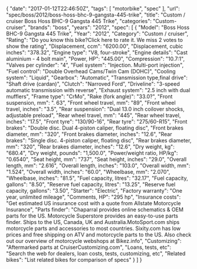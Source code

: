 {
    "date": "2017-01-12T22:46:50Z",
    "tags": [
        "motorbike",
        "spec"
    ],
    "url": "spec\/boss\/2012\/boss-hoss-bhc-9-gangsta-445-trike",
    "title": "Custom \/ cruiser Boss Hoss BHC-9 Gangsta 445 Trike",
    "categories": "Custom-cruiser",
    "brands": "boss",
    "years": "2012",
    "spec": [
        {
            "Model": "Boss Hoss BHC-9 Gangsta 445 Trike",
            "Year": "2012",
            "Category": "Custom \/ cruiser",
            "Rating": "Do you know this bike?Click here to rate it. We miss 2 votes to show the rating",
            "Displacement, ccm": "6200.00",
            "Displacement, cubic inches": "378.32",
            "Engine type": "V8, four-stroke",
            "Engine details": "Cast aluminium - 4 bolt main",
            "Power, HP": "445.00",
            "Compression": "10.7:1",
            "Valves per cylinder": "4",
            "Fuel system": "Injection. Multi-port injection",
            "Fuel control": "Double Overhead Cams\/Twin Cam (DOHC)",
            "Cooling system": "Liquid",
            "Gearbox": "Automatic",
            "Transmission type,final drive": "Shaft drive (cardan)",
            "Clutch": "Narroved Ford",
            "Driveline": "3-speed automatic transmission with reverse",
            "Exhaust system": "2.5 inch with dual mufflers",
            "Frame type": "CrMo",
            "Rake (fork angle)": "33.0?",
            "Front suspension, mm": ". 63",
            "Front wheel travel, mm": "89",
            "Front wheel travel, inches": "3.5",
            "Rear suspension": "Dual 13.0 inch coilover shocks, adjustable preload",
            "Rear wheel travel, mm": "445",
            "Rear wheel travel, inches": "17.5",
            "Front tyre": "130\/90-16",
            "Rear tyre": "275\/60-R15",
            "Front brakes": "Double disc. Dual 4-piston caliper, floating disc",
            "Front brakes diameter, mm": "320",
            "Front brakes diameter, inches": "12.6",
            "Rear brakes": "Single disc. 4-piston caliper, floating disc",
            "Rear brakes diameter, mm": "320",
            "Rear brakes diameter, inches": "12.6",
            "Dry weight, kg": "680.4",
            "Dry weight, pounds": "1,500.0",
            "Power\/weight ratio, HP\/kg": "0.6540",
            "Seat height, mm": "737",
            "Seat height, inches": "29.0",
            "Overall length, mm": "2.616",
            "Overall length, inches": "103.0",
            "Overall width, mm": "1.524",
            "Overall width, inches": "60.0",
            "Wheelbase, mm": "2.070",
            "Wheelbase, inches": "81.5",
            "Fuel capacity, litres": "32.17",
            "Fuel capacity, gallons": "8.50",
            "Reserve fuel capacity, litres": "13.25",
            "Reserve fuel capacity, gallons": "3.50",
            "Starter": "Electric",
            "Factory warranty": "One year, unlimited mileage",
            "Comments, HP": "295 hp",
            "Insurance costs": "Get estimated US insurance cost with a quote from Allstate Motorcycle Insurance",
            "Parts finder": "Chaparral provides online schematics & OEM parts for the US.   Motorcycle Superstore provides an easy-to-use parts finder. Ships to the US, Canada, UK and Australia.MotoSport.com ships motorcycle parts and accessories to most countries.    Sixity.com has low prices and free shipping on ATV and motorcycle parts to the US. Also check out our overview of motorcycle webshops at Bikez.info",
            "Customizing": "Aftermarked parts at CruiserCustomizing.com",
            "Loans, tests, etc": "Search the web for dealers, loan costs, tests, customizing, etc",
            "Related bikes": "List related bikes for comparison of specs"
        }
    ]
}